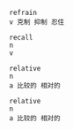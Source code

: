 ```
refrain
v 克制 抑制 忍住

recall
n 
v 
```





```
relative
n
a 比较的 相对的

relative
n
a 比较的 相对的


```

